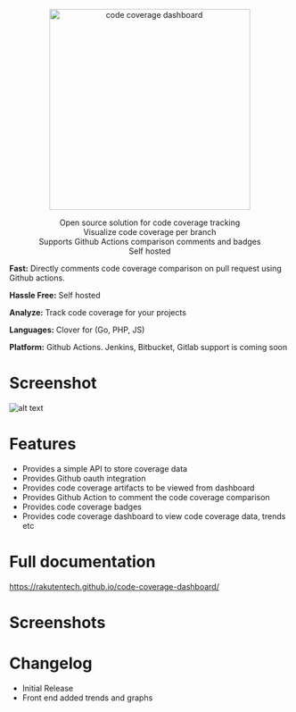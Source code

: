 <p align="center">
  <a href="https://github.com/rakutentech/code-coverage-dashboard">
    <img alt="code coverage dashboard" src="https://i.imgur.com/PzEBE2j.png" width="360">
  </a>
</p>

<p align="center">
  Open source solution for code coverage tracking <br>
  Visualize code coverage per branch <br>
  Supports Github Actions comparison comments and badges <br>
  Self hosted<br>
</p>

**Fast:** Directly comments code coverage comparison on pull request using Github actions.

**Hassle Free:** Self hosted

**Analyze:** Track code coverage for your projects

**Languages:** Clover for (Go, PHP, JS)

**Platform:** Github Actions. Jenkins, Bitbucket, Gitlab support is coming soon

# Screenshot

![alt text](https://imgur.com/HBpGKwu.png) 

# Features

- Provides a simple API to store coverage data
- Provides Github oauth integration
- Provides code coverage artifacts to be viewed from dashboard
- Provides Github Action to comment the code coverage comparison
- Provides code coverage badges
- Provides code coverage dashboard to view code coverage data, trends etc


# Full documentation

https://rakutentech.github.io/code-coverage-dashboard/

# Screenshots



# Changelog

- Initial Release
- Front end added trends and graphs
